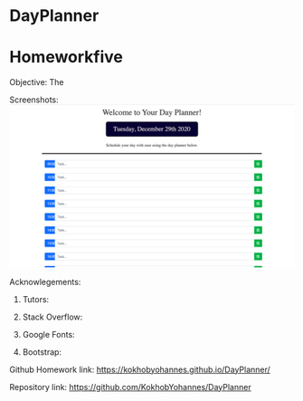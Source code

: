 # DayPlanner
# Homeworkfive

Objective: The


Screenshots:
<img src = "dayplannerscreenshot.png">


Acknowlegements:

1) Tutors:


2) Stack Overflow:


3) Google Fonts: 


4) Bootstrap: 


Github Homework link: https://kokhobyohannes.github.io/DayPlanner/ 


Repository link: https://github.com/KokhobYohannes/DayPlanner